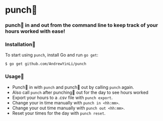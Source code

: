 # punch👊

### punch👊 in and out from the command line to keep track of your hours worked with ease!

### Installation👊
To start using `punch`, install Go and run `go get`:
```sh
$ go get github.com/AndrewYinLi/punch
```

### Usage👊
* Punch👊 in with `punch` and punch👊 out by calling `punch` again.
* Also call `punch` after punching👊 out for the day to see hours worked
* Export your hours to a .csv file with `punch export`.
* Change your in time manually with `punch in <hh:mm>`.
* Change your out time manually with `punch out <hh:mm>`.
* Reset your times for the day with `punch reset`.
